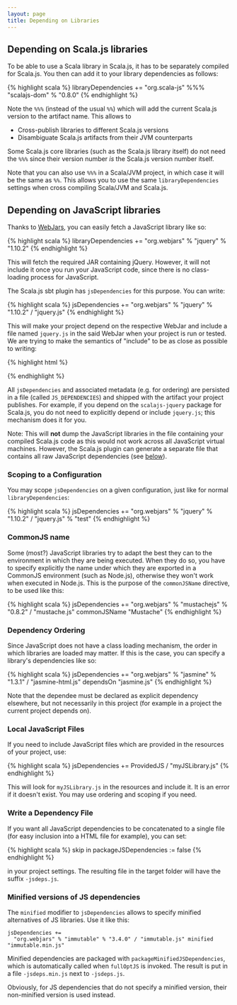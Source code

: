```yaml
---
layout: page
title: Depending on Libraries
---
```


## Depending on Scala.js libraries

To be able to use a Scala library in Scala.js, it has to be separately compiled for Scala.js. You then can add it to your library dependencies as follows:

{% highlight scala %}
libraryDependencies += "org.scala-js" %%% "scalajs-dom" % "0.8.0"
{% endhighlight %}

Note the `%%%` (instead of the usual `%%`) which will add the current Scala.js version to the artifact name. This allows to

- Cross-publish libraries to different Scala.js versions
- Disambiguate Scala.js artifacts from their JVM counterparts

Some Scala.js core libraries (such as the Scala.js library itself) do not need the `%%%` since their version number *is* the Scala.js version number itself.

Note that you can also use `%%%` in a Scala/JVM project, in which case it will be the same as `%%`. This allows you to use the same `libraryDependencies` settings when cross compiling Scala/JVM and Scala.js.

## Depending on JavaScript libraries

Thanks to [WebJars](http://www.webjars.org/), you can easily fetch a JavaScript library like so:

{% highlight scala %}
libraryDependencies += "org.webjars" % "jquery" % "1.10.2"
{% endhighlight %}

This will fetch the required JAR containing jQuery. However, it will not include it once you run your JavaScript code, since there is no class-loading process for JavaScript.

The Scala.js sbt plugin has `jsDependencies` for this purpose. You can write:

{% highlight scala %}
jsDependencies += "org.webjars" % "jquery" % "1.10.2" / "jquery.js"
{% endhighlight %}

This will make your project depend on the respective WebJar and include a file named `jquery.js` in the said WebJar when your project is run or tested. We are trying to make the semantics of "include" to be as close as possible to writing:

{% highlight html %}
<script type="text/javascript" src="..."></script>
{% endhighlight %}

All `jsDependencies` and associated metadata (e.g. for ordering) are persisted in a file (called `JS_DEPENDENCIES`) and shipped with the artifact your project publishes. For example, if you depend on the `scalajs-jquery` package for Scala.js, you do not need to explicitly depend or include `jquery.js`; this mechanism does it for you.

Note: This will **not** dump the JavaScript libraries in the file containing your compiled Scala.js code as this would not work across all JavaScript virtual machines. However, the Scala.js plugin can generate a separate file that contains all raw JavaScript dependencies (see [below](#packageJSDependencies)).

### Scoping to a Configuration

You may scope `jsDependencies` on a given configuration, just like for normal `libraryDependencies`:

{% highlight scala %}
jsDependencies += "org.webjars" % "jquery" % "1.10.2" / "jquery.js" % "test"
{% endhighlight %}

### CommonJS name

Some (most?) JavaScript libraries try to adapt the best they can to the environment in which they are being executed.
When they do so, you have to specify explicitly the name under which they are exported in a CommonJS environment (such as Node.js), otherwise they won't work when executed in Node.js.
This is the purpose of the `commonJSName` directive, to be used like this:

{% highlight scala %}
jsDependencies += "org.webjars" % "mustachejs" % "0.8.2" / "mustache.js" commonJSName "Mustache"
{% endhighlight %}

### Dependency Ordering

Since JavaScript does not have a class loading mechanism, the order in which libraries are loaded may matter. If this is the case, you can specify a library's dependencies like so:

{% highlight scala %}
jsDependencies += "org.webjars" % "jasmine" % "1.3.1" / "jasmine-html.js" dependsOn "jasmine.js"
{% endhighlight %}

Note that the dependee must be declared as explicit dependency elsewhere, but not necessarily in this project (for example in a project the current project depends on).

### Local JavaScript Files

If you need to include JavaScript files which are provided in the resources of your project, use:

{% highlight scala %}
jsDependencies += ProvidedJS / "myJSLibrary.js"
{% endhighlight %}

This will look for `myJSLibrary.js` in the resources and include it. It is an error if it doesn't exist. You may use ordering and scoping if you need.

### <a name="packageJSDependencies"></a> Write a Dependency File

If you want all JavaScript dependencies to be concatenated to a single file (for easy inclusion into a HTML file for example), you can set:

{% highlight scala %}
skip in packageJSDependencies := false
{% endhighlight %}

in your project settings. The resulting file in the target folder will have the suffix `-jsdeps.js`.

### Minified versions of JS dependencies

The `minified` modifier to `jsDependencies` allows to specify minified alternatives of JS libraries.
Use it like this:

    jsDependencies +=
      "org.webjars" % "immutable" % "3.4.0" / "immutable.js" minified "immutable.min.js"

Minified dependencies are packaged with `packageMinifiedJSDependencies`, which is automatically called when `fullOptJS` is invoked.
The result is put in a file `-jsdeps.min.js` next to `-jsdeps.js`.

Obviously, for JS dependencies that do not specify a minified version, their non-minified version is used instead.
